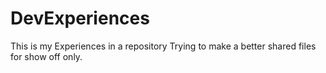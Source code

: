 # DevExperiences
This is my Experiences in a repository 
Trying to make a better shared files for show off only.
